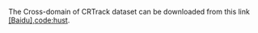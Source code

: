 The Cross-domain of CRTrack dataset can be downloaded from this link [[Baidu],code:hust](https://pan.baidu.com/s/1E31_cI_l7gFKtHSpeWcUhg?pwd=hust).
